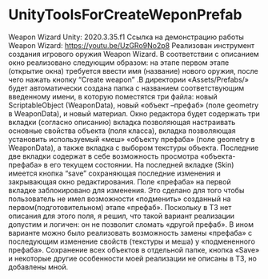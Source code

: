 # UnityToolsForCreateWeponPrefab

Weapon Wizard
Unity: 2020.3.35.f1
Ссылка на демонстрацию работы Weapon Wizard:  https://youtu.be/UzGRo9No2p8
Реализован инструмент создания игрового оружия Weapon Wizard. В соответствии с описанием окно реализовано следующим образом:  на этапе первом этапе (открытие окна) требуется ввести имя (название) нового оружия, после чего нажать кнопку “Create weapon” .В директории «Assets/Prefabs/» будет автоматически создана папка с названием соответствующим  введенному имени, в которую поместятся три файла: новый ScriptableObject  (WeaponData), новый «объект –префаб» (поле geometry в WeaponData), и новый материал. Окно редактора будет содержать три вкладки (согласно описанию) вкладка позволяющая настраивать основные свойства объекта (поля класса),  вкладка позволяющая установить используемый «меш» «объекту префаба» (поле geometry в WeaponData),  а также вкладка с выбором текстуры объекта. Последние две вкладки содержат в себе возможность просмотра «объекта-префаба» в его текущем состоянии. На последней вкладке (Skin) имеется кнопка “save” сохраняющая последние изменения и закрывающая окно редактирования.  Поле «префаба» на первой вкладке заблокировано для изменения. Это сделано для того чтобы пользователь не имел возможности «подменить» созданный на первом(подготовительном) этапе «префаб». Поскольку в ТЗ нет описания для этого поля,  я решил, что такой вариант реализации допустим и логичен:  он не позволит сломать «другой префаб». В ином варианте можно было реализовать возможность замены «префаба» с последующим изменение свойств (текстуры и меша) у «подмененного префаба». Сохранение всех объектов  в отдельной папке, кнопка «Save» и некоторые другие особенности моей реализации не описаны в ТЗ, но добавлены мной.
